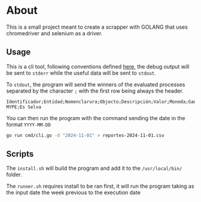 # About
This is a small project meant to create a scrapper with GOLANG that uses
chromedriver and selenium as a driver.

## Usage

This is a cli tool, following conventions defined [here](https://clig.dev/#the-basics), 
the debug output will be sent to `stderr` while the useful data will be sent to
`stdout`.

To `stdout`, the program will send the winners of the evaluated processes separated by the
character `;` with the first row being always the header.

```
Identificador;Entidad;Nomenclarura;Objecto;Descripción;Valor;Moneda;Ganador;Es MYPE;Es Selva
```

You can then run the program with the command sending the date in the format `YYYY-MM-DD`

```bash
go run cmd/cli.go -d "2024-11-01" > reportes-2024-11-01.csv
```

## Scripts

The `install.sh` will build the program and add it to the `/usr/local/bin/` folder.

The `runner.sh` requires install to be ran first, it will run the program taking as the 
input date the week previous to the execution date
